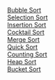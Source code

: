 [Bubble Sort](https://github.com/LucasPilla/Sorting-Algorithms-Visualizer/wiki#bubble-sort)<br/>
[Selection Sort](https://github.com/LucasPilla/Sorting-Algorithms-Visualizer/wiki#selection-sort)<br/>
[Insertion Sort](https://github.com/LucasPilla/Sorting-Algorithms-Visualizer/wiki#insertion-sort)<br/>
[Cocktail Sort](https://github.com/LucasPilla/Sorting-Algorithms-Visualizer/wiki#cocktail-sort)<br/>
[Merge Sort](https://github.com/LucasPilla/Sorting-Algorithms-Visualizer/wiki#merge-sort)<br/>
[Quick Sort](https://github.com/LucasPilla/Sorting-Algorithms-Visualizer/wiki#quick-sort)<br/>
[Counting Sort](https://github.com/LucasPilla/Sorting-Algorithms-Visualizer/wiki#counting-sort)<br/>
[Heap Sort](https://github.com/LucasPilla/Sorting-Algorithms-Visualizer/wiki#heap-sort)<br/>
[Bucket Sort](https://github.com/LucasPilla/Sorting-Algorithms-Visualizer/wiki#bucket-sort)<br/>
